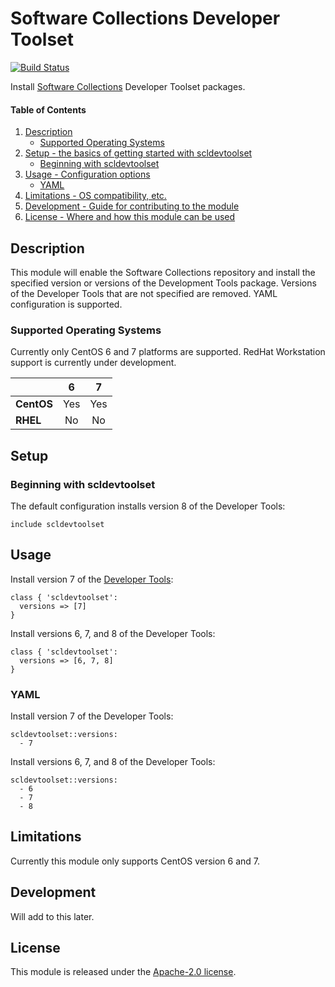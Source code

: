 # Software Collections Developer Toolset

[![Build Status](https://img.shields.io/travis/jmciver/puppet-scldevtoolset/master.svg)](https://travis-ci.com/jmciver/puppet-scldevtoolset)

Install [Software Collections](https://www.softwarecollections.org/en/) Developer Toolset packages.

#### Table of Contents

1. [Description](#description)
    * [Supported Operating Systems](#supported-operating-systems)
2. [Setup - the basics of getting started with scldevtoolset](#setup)
    * [Beginning with scldevtoolset](#beginning-with-scldevtoolset)
3. [Usage - Configuration options](#usage)
    * [YAML](#yaml)
4. [Limitations - OS compatibility, etc.](#limitations)
5. [Development - Guide for contributing to the module](#development)
6. [License - Where and how this module can be used](#license)

## Description

This module will enable the Software Collections repository and
install the specified version or versions of the Development Tools
package. Versions of the Developer Tools that are not specified are
removed. YAML configuration is supported.

### Supported Operating Systems

Currently only CentOS 6 and 7 platforms are supported. RedHat
Workstation support is currently under development.

|            | **6**  | **7**  |
|:---        | :----: | :----: |
| **CentOS** | Yes    | Yes    |
| **RHEL**   | No     | No     |

## Setup

### Beginning with scldevtoolset

The default configuration installs version 8 of the Developer Tools:
```
include scldevtoolset
```

## Usage

Install version 7 of the [Developer Tools](https://www.softwarecollections.org/en/scls/rhscl/devtoolset-7):
```
class { 'scldevtoolset':
  versions => [7]
}
```

Install versions 6, 7, and 8 of the Developer Tools:
```
class { 'scldevtoolset':
  versions => [6, 7, 8]
}
```

### YAML

Install version 7 of the Developer Tools:
```
scldevtoolset::versions:
  - 7
```

Install versions 6, 7, and 8 of the Developer Tools:
```
scldevtoolset::versions:
  - 6
  - 7
  - 8
```

## Limitations

Currently this module only supports CentOS version 6 and 7.

## Development

Will add to this later.

## License

This module is released under the [Apache-2.0 license](https://www.apache.org/licenses/LICENSE-2.0.html).
